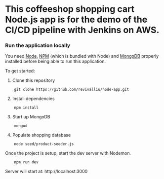 # This coffeeshop shopping cart Node.js app is for the demo of the CI/CD pipeline with Jenkins on AWS.

### Run the application locally
You need [Node](https://nodejs.org/en/download/), [NPM](https://www.npmjs.com/get-npm) (which is bundled with Node) and [MongoDB](https://docs.mongodb.com/manual/installation/#mongodb-community-edition) properly installed before being able to run this application.

To get started:
1. Clone this repository
``` shell
    git clone https://github.com/revivalliu/node-app.git
```

2. Install dependencies
``` shell
    npm install
```

3. Start up MongoDB
``` shell
    mongod
```

4. Populate shopping database
``` shell
    node seed/product-seeder.js
```
Once the project is setup, start the dev server with Nodemon.
``` shell
    npm run dev
```
Server will start at: http://localhost:3000

### 


